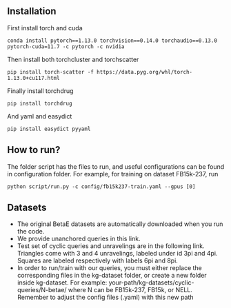 ## Installation ##
First install torch and cuda
```
conda install pytorch==1.13.0 torchvision==0.14.0 torchaudio==0.13.0 pytorch-cuda=11.7 -c pytorch -c nvidia
```

Then install both torchcluster and torchscatter
```
pip install torch-scatter -f https://data.pyg.org/whl/torch-1.13.0+cu117.html
```

Finally install torchdrug
```
pip install torchdrug
```

And yaml and easydict
```
pip install easydict pyyaml
```


## How to run? 
The folder script has the files to run, and useful configurations can be found in configuration folder. For example, for training on dataset FB15k-237, run 
```
python script/run.py -c config/fb15k237-train.yaml --gpus [0]
```

## Datasets
* The original BetaE datasets are automatically downloaded when you run the code.
* We provide unanchored queries in this link.
* Test set of cyclic queries and unravelings are in the following link. Triangles come with 3 and 4 unravelings, labeled under id 3pi and 4pi. Squares are labeled respectively with labels 6pi and 8pi.
* In order to run/train with our queries, you must either replace the corresponding files in the kg-dataset folder, or create a new folder inside kg-dataset. For example: your-path/kg-datasets/cyclic-queries/N-betae/ where N can be FB15k-237, FB15k, or NELL. Remember to adjust the config files (.yaml) with this new path
